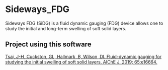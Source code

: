 # Sideways_FDG
Sideways FDG (SiDG) is a fluid dynamic gauging (FDG) device allows one to study the initial and long-term swelling of soft solid layers.

Project using this software
----
[Tsai, J-H, Cuckston, GL, Hallmark, B, Wilson, DI. Fluid-dynamic gauging for studying the initial swelling of soft solid layers. AIChE J. 2019; 65:e16664. ](https://doi.org/10.1002/aic.16664)
